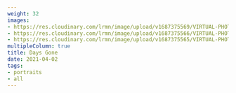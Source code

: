 ```yaml
---
weight: 32
images:
- https://res.cloudinary.com/lrmn/image/upload/v1687375569/VIRTUAL-PHOTOGRAPHY/daysgone/DAYS-GONE25_ljnulk.png
- https://res.cloudinary.com/lrmn/image/upload/v1687375566/VIRTUAL-PHOTOGRAPHY/daysgone/DAYS-GONE22_kshjfy.png
- https://res.cloudinary.com/lrmn/image/upload/v1687375565/VIRTUAL-PHOTOGRAPHY/daysgone/DAYS-GONE21_koyuq5.png
multipleColumn: true
title: Days Gone
date: 2021-04-02
tags:
- portraits
- all
---
```

